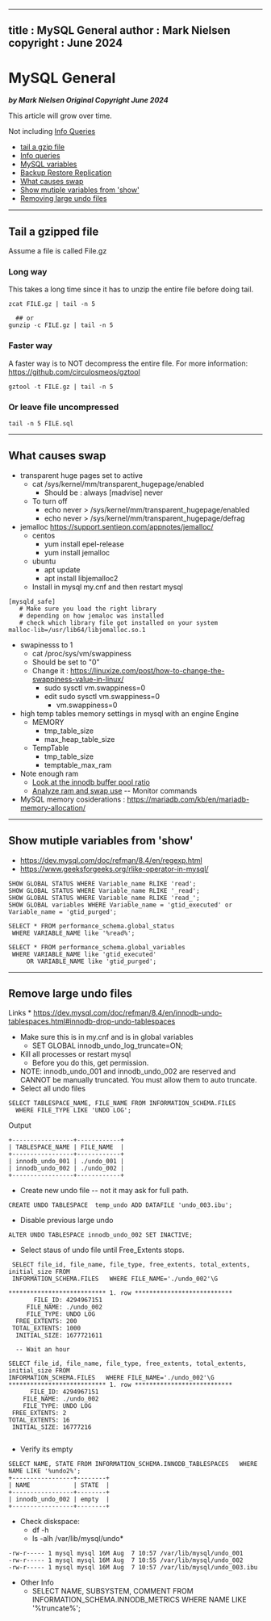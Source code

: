 
---
title : MySQL General
author : Mark Nielsen
copyright : June 2024 
---


MySQL General
==============================

_**by Mark Nielsen
Original Copyright June 2024**_

This article will grow over time. 

Not including [Info Queries](info_queries.md)

* [tail a gzip file](#tailgzip)
* [Info queries](info_queries.md)
* [MySQL variables](MySQL_variables.md)
* [Backup Restore Replication](mysql_backup_restore_replication.md)
* [What causes swap](#swap)
* [Show mutiple variables from 'show'](#show)
* [Removing large undo files](#undo)


* * *
<a name=tailgzip></a>Tail a gzipped file
-----

Assume a file is called File.gz

### Long way
This takes a long time since it has to unzip the entire file before doing tail.

```
zcat FILE.gz | tail -n 5

  ## or
gunzip -c FILE.gz | tail -n 5

```

### Faster way
A faster way is to NOT decompress the entire file.
For more information: https://github.com/circulosmeos/gztool

```
gztool -t FILE.gz | tail -n 5

```

### Or leave file uncompressed
```
tail -n 5 FILE.sql
```

* * *
<a name=swap></a>What causes swap
-----

* transparent huge pages set to active
   * cat /sys/kernel/mm/transparent_hugepage/enabled
       * Should be :  always [madvise] never
   * To turn off
       * echo never > /sys/kernel/mm/transparent_hugepage/enabled
       * echo never > /sys/kernel/mm/transparent_hugepage/defrag
* jemalloc  https://support.sentieon.com/appnotes/jemalloc/
   * centos
       * yum install epel-release
       * yum install jemalloc
   * ubuntu
       * apt update
       * apt install libjemalloc2
   * Install in mysql my.cnf and then restart mysql
```
[mysqld_safe]
   # Make sure you load the right library
   # depending on how jemaloc was installed
   # check which library file got installed on your system
malloc-lib=/usr/lib64/libjemalloc.so.1
```
* swapinesss to 1
    * cat /proc/sys/vm/swappiness
    * Should be set to "0"
    * Change it : https://linuxize.com/post/how-to-change-the-swappiness-value-in-linux/
        * sudo sysctl vm.swappiness=0
        * edit sudo sysctl vm.swappiness=0
            * vm.swappiness=0
* high temp tables memory settings in mysql with an engine Engine
    * MEMORY
      * tmp_table_size
      * max_heap_table_size
    * TempTable	   
      * tmp_table_size
      * temptable_max_ram
* Note enough ram
    * [Look at the innodb buffer pool ratio](info_queries.md#ibpr)
    * [Analyze ram and swap use](https://github.com/vikingdata/articles/blob/main/linux/Linux_general.md#m) -- Monitor commands
* MySQL memory cosiderations : https://mariadb.com/kb/en/mariadb-memory-allocation/

* * *
<a name=show></a>Show mutiple variables from 'show'
-----
* https://dev.mysql.com/doc/refman/8.4/en/regexp.html
* https://www.geeksforgeeks.org/rlike-operator-in-mysql/

```
SHOW GLOBAL STATUS WHERE Variable_name RLIKE 'read';
SHOW GLOBAL STATUS WHERE Variable_name RLIKE '_read';
SHOW GLOBAL STATUS WHERE Variable_name RLIKE 'read_';
SHOW GLOBAL variables WHERE Variable_name = 'gtid_executed' or Variable_name = 'gtid_purged';

SELECT * FROM performance_schema.global_status
 WHERE VARIABLE_NAME like '%read%';
 
SELECT * FROM performance_schema.global_variables
 WHERE VARIABLE_NAME like 'gtid_executed'
     OR VARIABLE_NAME like 'gtid_purged';

```
* * *
<a name=undo></a>Remove large undo files
-----
Links
    * https://dev.mysql.com/doc/refman/8.4/en/innodb-undo-tablespaces.html#innodb-drop-undo-tablespaces

* Make sure this is in my.cnf and is in global variables
    * SET GLOBAL innodb_undo_log_truncate=ON;
* Kill all processes or restart mysql
    * Before you do this, get permission. 
* NOTE: innodb_undo_001 and innodb_undo_002 are reserved and CANNOT be manually truncated. You must
allow them to auto truncate. 
* Select all undo files
```
SELECT TABLESPACE_NAME, FILE_NAME FROM INFORMATION_SCHEMA.FILES
  WHERE FILE_TYPE LIKE 'UNDO LOG';
```
Output
```
+-----------------+------------+
| TABLESPACE_NAME | FILE_NAME  |
+-----------------+------------+
| innodb_undo_001 | ./undo_001 |
| innodb_undo_002 | ./undo_002 |
+-----------------+------------+

```
* Create new undo file -- not it may ask for full path. 
```
CREATE UNDO TABLESPACE  temp_undo ADD DATAFILE 'undo_003.ibu';
```
* Disable previous large undo
```
ALTER UNDO TABLESPACE innodb_undo_002 SET INACTIVE;
```
* Select staus of undo file until Free_Extents stops.
```
 SELECT file_id, file_name, file_type, free_extents, total_extents, initial_size FROM
 INFORMATION_SCHEMA.FILES   WHERE FILE_NAME='./undo_002'\G

*************************** 1. row ***************************
       FILE_ID: 4294967151
     FILE_NAME: ./undo_002
     FILE_TYPE: UNDO LOG
  FREE_EXTENTS: 200
 TOTAL_EXTENTS: 1000
  INITIAL_SIZE: 1677721611

  -- Wait an hour

SELECT file_id, file_name, file_type, free_extents, total_extents, initial_size FROM
INFORMATION_SCHEMA.FILES   WHERE FILE_NAME='./undo_002'\G
*************************** 1. row ***************************
      FILE_ID: 4294967151
    FILE_NAME: ./undo_002
    FILE_TYPE: UNDO LOG
 FREE_EXTENTS: 2
TOTAL_EXTENTS: 16
 INITIAL_SIZE: 16777216
		

```


* Verify its empty
```
SELECT NAME, STATE FROM INFORMATION_SCHEMA.INNODB_TABLESPACES   WHERE NAME LIKE '%undo2%';
+-----------------+--------+
| NAME            | STATE  |
+-----------------+--------+
| innodb_undo_002 | empty  |
+-----------------+--------+
```

* Check diskspace:
    * df -h
    * ls -alh /var/lib/mysql/undo*
```
-rw-r----- 1 mysql mysql 16M Aug  7 10:57 /var/lib/mysql/undo_001
-rw-r----- 1 mysql mysql 16M Aug  7 10:55 /var/lib/mysql/undo_002
-rw-r----- 1 mysql mysql 16M Aug  7 10:57 /var/lib/mysql/undo_003.ibu
```

* Other Info
   * SELECT NAME, SUBSYSTEM, COMMENT FROM INFORMATION_SCHEMA.INNODB_METRICS WHERE NAME LIKE '%truncate%';
   

